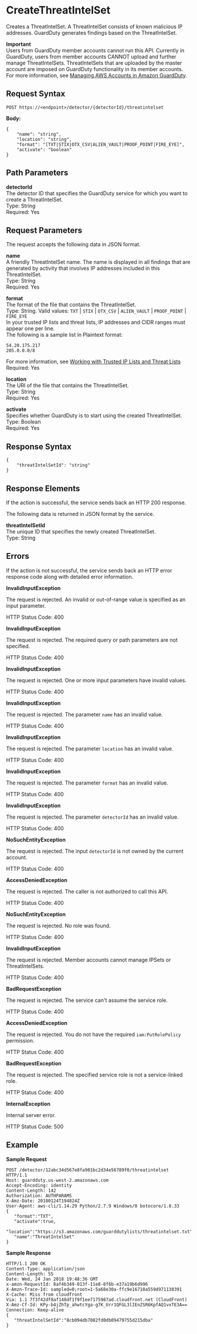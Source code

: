 # CreateThreatIntelSet<a name="create-threat-intel-set"></a>

Creates a ThreatIntelSet\. A ThreatIntelSet consists of known malicious IP addresses\. GuardDuty generates findings based on the ThreatIntelSet\. 

**Important**  
Users from GuardDuty member accounts cannot run this API\. Currently in GuardDuty, users from member accounts CANNOT upload and further manage ThreatIntelSets\. ThreatIntelSets that are uploaded by the master account are imposed on GuardDuty functionality in its member accounts\. For more information, see [Managing AWS Accounts in Amazon GuardDuty](guardduty_accounts.md)\.

## Request Syntax<a name="create-threat-intel-request-syntax"></a>

```
POST https://<endpoint>/detector/{detectorId}/threatintelset
```

**Body:**

```
{
    "name": "string",
    "location": "string",
    "format": "[TXT|STIX|OTX_CSV|ALIEN_VAULT|PROOF_POINT|FIRE_EYE]",
    "activate": "boolean"
}
```

## Path Parameters<a name="create-threat-intel-path-parameters"></a>

**detectorId**  
The detector ID that specifies the GuardDuty service for which you want to create a ThreatIntelSet\.  
Type: String  
Required: Yes

## Request Parameters<a name="create-threat-intel-request-parameters"></a>

The request accepts the following data in JSON format\.

**name**  
A friendly ThreatIntelSet name\. The name is displayed in all findings that are generated by activity that involves IP addresses included in this ThreatIntelSet\.  
Type: String  
Required: Yes

**format**  
The format of the file that contains the ThreatIntelSet\.  
Type: String\. Valid values: `TXT` \| `STIX` \| `OTX_CSV` \| `ALIEN_VAULT` \| `PROOF_POINT` \| `FIRE_EYE`  
In your trusted IP lists and threat lists, IP addresses and CIDR ranges must appear one per line\.  
The following is a sample list in Plaintext format:  

```
54.20.175.217
205.0.0.0/8
```
For more information, see [Working with Trusted IP Lists and Threat Lists](guardduty_upload_lists.md)
Required: Yes

**location**  
The URI of the file that contains the ThreatIntelSet\.  
Type: String  
Required: Yes

**activate**  
Specifies whether GuardDuty is to start using the created ThreatIntelSet\.  
Type: Boolean  
Required: Yes

## Response Syntax<a name="create-threat-intel-response-syntax"></a>

```
{
    "threatIntelSetId": "string"
}
```

## Response Elements<a name="create-threat-intel-response-parameters"></a>

If the action is successful, the service sends back an HTTP 200 response\.

The following data is returned in JSON format by the service\.

**threatIntelSetId**  
The unique ID that specifies the newly created ThreatIntelSet\.  
Type: String

## Errors<a name="create-threat-intel-errors"></a>

If the action is not successful, the service sends back an HTTP error response code along with detailed error information\.

**InvalidInputException**

The request is rejected\. An invalid or out\-of\-range value is specified as an input parameter\.

HTTP Status Code: 400 

**InvalidInputException**

The request is rejected\. The required query or path parameters are not specified\.

HTTP Status Code: 400 

**InvalidInputException**

The request is rejected\. One or more input parameters have invalid values\.

HTTP Status Code: 400 

**InvalidInputException**

The request is rejected\. The parameter `name` has an invalid value\.

HTTP Status Code: 400 

**InvalidInputException**

The request is rejected\. The parameter `location` has an invalid value\.

HTTP Status Code: 400 

**InvalidInputException**

The request is rejected\. The parameter `format` has an invalid value\.

HTTP Status Code: 400 

**InvalidInputException**

The request is rejected\. The parameter `detectorId` has an invalid value\.

HTTP Status Code: 400 

**NoSuchEntityException**

The request is rejected\. The input `detectorId` is not owned by the current account\.

HTTP Status Code: 400 

**AccessDeniedException**

The request is rejected\. The caller is not authorized to call this API\.

HTTP Status Code: 400 

**NoSuchEntityException**

The request is rejected\. No role was found\.

HTTP Status Code: 400 

**InvalidInputException**

The request is rejected\. Member accounts cannot manage IPSets or ThreatIntelSets\.

HTTP Status Code: 400 

**BadRequestException**

The request is rejected\. The service can't assume the service role\.

HTTP Status Code: 400 

**AccessDeniedException**

The request is rejected\. You do not have the required `iam:PutRolePolicy` permission\.

HTTP Status Code: 400 

**BadRequestException**

The request is rejected\. The specified service role is not a service\-linked role\.

HTTP Status Code: 400 

**InternalException**

Internal server error\.

HTTP Status Code: 500 

## Example<a name="create-threat-intel-set-example"></a>

**Sample Request**

```
POST /detector/12abc34d567e8fa901bc2d34e56789f0/threatintelset HTTP/1.1
Host: guardduty.us-west-2.amazonaws.com
Accept-Encoding: identity
Content-Length: 142
Authorization: AUTHPARAMS
X-Amz-Date: 20180124T194824Z
User-Agent: aws-cli/1.14.29 Python/2.7.9 Windows/8 botocore/1.8.33
{  
   "format":"TXT",
   "activate":true,
   "location":"https://s3.amazonaws.com/guarddutylists/threatintelset.txt",
   "name":"ThreatIntelSet"
}
```

**Sample Response**

```
HTTP/1.1 200 OK
Content-Type: application/json
Content-Length: 55
Date: Wed, 24 Jan 2018 19:48:36 GMT
x-amzn-RequestId: 8af4b349-013f-11e8-8f6b-e37a19b6d996
X-Amzn-Trace-Id: sampled=0;root=1-5a68e30a-ffc9e16710a559d971138391
X-Cache: Miss from cloudfront
Via: 1.1 7f3f42df8af148df1f9f1ee7175987ad.cloudfront.net (CloudFront)
X-Amz-Cf-Id: KPy-b4jZhTp_ahwtcYga-g7K_Urr1QFGL3lIEnZSR6KpfAQ1vxTE3A==
Connection: Keep-alive
{  
   "threatIntelSetId":"8cb094db7082fd0db09479755d215dba"
}
```